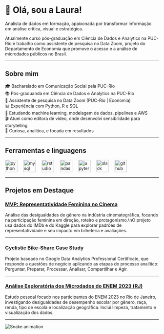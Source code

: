 # 🌻 Olá, sou a Laura!

Analista de dados em formação, apaixonada por transformar informação em análise crítica, visual e estratégica.

Atualmente curso pós-graduação em Ciência de Dados e Analytics na PUC-Rio e trabalho como assistente de pesquisa no Data Zoom, projeto do Departamento de Economia que promove o acesso e a análise de microdados públicos no Brasil.

---

## Sobre mim

🎓 Bacharelado em Comunicação Social pela PUC-Rio  
📚 Pós-graduanda em Ciência de Dados e Analytics na PUC-Rio  
🔬 Assistente de pesquisa no Data Zoom (PUC-Rio | Economia)  
📊 Experiência com Python, R e SQL  
📖 Estudando machine learning, modelagem de dados, pipelines e AWS  
🎬 Atuei como editora de vídeo, onde desenvolvi sensibilidade para storytelling  
🧠 Curiosa, analítica, e focada em resultados

---

## Ferramentas e linguagens

<div align="left">
  <img src="https://cdn.jsdelivr.net/gh/devicons/devicon/icons/python/python-original.svg" height="40" alt="python logo"  />
  <img width="12" />
  <img src="https://cdn.jsdelivr.net/gh/devicons/devicon/icons/mysql/mysql-original.svg" height="40" alt="mysql logo"  />
  <img width="12" />
  <img src="https://cdn.jsdelivr.net/gh/devicons/devicon/icons/rstudio/rstudio-original.svg" height="40" alt="rstudio logo"  />
  <img width="12" />
  <img src="https://cdn.jsdelivr.net/gh/devicons/devicon/icons/pandas/pandas-original.svg" height="40" alt="pandas logo"  />
  <img width="12" />
  <img src="https://cdn.jsdelivr.net/gh/devicons/devicon/icons/jupyter/jupyter-original.svg" height="40" alt="jupyter logo"  />
  <img width="12" />
  <img src="https://cdn.jsdelivr.net/gh/devicons/devicon/icons/slack/slack-original.svg" height="40" alt="slack logo"  />
  <img width="12" />
  <img src="https://skillicons.dev/icons?i=github" height="40" alt="github logo"  />
</div>

---

## Projetos em Destaque

### [MVP: Representatividade Feminina no Cinema](https://github.com/lauragonzaga/MVP-Representatividade-Feminina-no-Cinema)  
Análise das desigualdades de gênero na indústria cinematográfica, focando na participação feminina em direção, roteiro e protagonismo.\nO projeto usa dados do IMDb e do Kaggle para explorar padrões de representatividade e seu impacto em bilheteria e avaliações.  

---

### [Cyclistic Bike-Share Case Study](https://github.com/lauragonzaga/Cyclistic-Capstone-Project)  
Projeto baseado no Google Data Analytics Professional Certificate, que responde a questões de negócio aplicando as etapas do processo analítico: Perguntar, Preparar, Processar, Analisar, Compartilhar e Agir. 

---

### [Análise Exploratória dos Microdados do ENEM 2023 (RJ)](https://github.com/lauragonzaga/EDA-ENEM-RJ-2023)  
Estudo pessoal focado nos participantes do ENEM 2023 no Rio de Janeiro, investigando desigualdades de desempenho escolar por gênero, raça, renda, tipo de escola e localização geográfica. Inclui limpeza, tratamento e visualização dos dados.  

---

![Snake animation](https://raw.githubusercontent.com/lauragonzaga/lauragonzaga/output/snake.svg)
